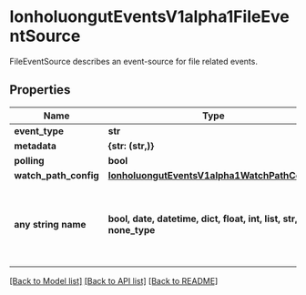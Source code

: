 # IonholuongutEventsV1alpha1FileEventSource

FileEventSource describes an event-source for file related events.

## Properties
Name | Type | Description | Notes
------------ | ------------- | ------------- | -------------
**event_type** | **str** |  | [optional] 
**metadata** | **{str: (str,)}** |  | [optional] 
**polling** | **bool** |  | [optional] 
**watch_path_config** | [**IonholuongutEventsV1alpha1WatchPathConfig**](IonholuongutEventsV1alpha1WatchPathConfig.md) |  | [optional] 
**any string name** | **bool, date, datetime, dict, float, int, list, str, none_type** | any string name can be used but the value must be the correct type | [optional]

[[Back to Model list]](../README.md#documentation-for-models) [[Back to API list]](../README.md#documentation-for-api-endpoints) [[Back to README]](../README.md)



